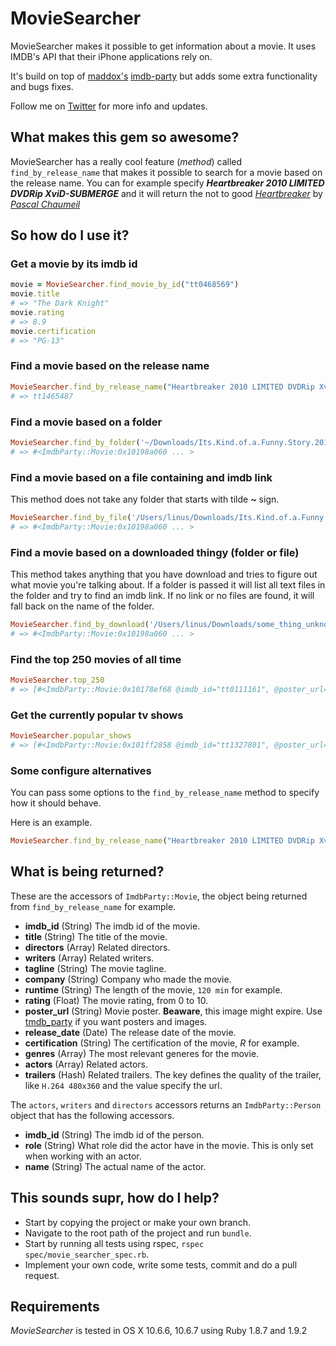 # MovieSearcher

MovieSearcher makes it possible to get information about a movie.
It uses IMDB's API that their iPhone applications rely on.

It's build on top of [maddox's](https://github.com/maddox) [imdb-party](https://github.com/maddox/imdb-party) but adds some extra functionality and bugs fixes.

Follow me on [Twitter](http://twitter.com/linusoleander) for more info and updates.

## What makes this gem so awesome?

MovieSearcher has a really cool feature (*method*) called `find_by_release_name` that makes it possible to search for a movie based on the release name.
You can for example specify ***Heartbreaker 2010 LIMITED DVDRip XviD-SUBMERGE*** and it will return the not to good [*Heartbreaker*](http://www.imdb.com/title/tt1465487/) by [*Pascal Chaumeil*](http://www.imdb.com/name/nm0154312/)

## So how do I use it?

### Get a movie by its imdb id

```` ruby
movie = MovieSearcher.find_movie_by_id("tt0468569")
movie.title 
# => "The Dark Knight"
movie.rating 
# => 8.9
movie.certification 
# => "PG-13"
````

### Find a movie based on the release name
    
```` ruby
MovieSearcher.find_by_release_name("Heartbreaker 2010 LIMITED DVDRip XviD-SUBMERGE").imdb_id 
# => tt1465487
````
  
### Find a movie based on a folder

```` ruby  
MovieSearcher.find_by_folder('~/Downloads/Its.Kind.of.a.Funny.Story.2010.DVDRip.XviD-AMIABLE')
# => #<ImdbParty::Movie:0x10198a060 ... >
````

### Find a movie based on a file containing and imdb link
  
This method does not take any folder that starts with tilde **~** sign.
  
```` ruby
MovieSearcher.find_by_file('/Users/linus/Downloads/Its.Kind.of.a.Funny.Story.2010.DVDRip.XviD-AMIABLE/its.kind.of.a.funny.story.2010.dvdrip.xvid-amiable.nfo')
# => #<ImdbParty::Movie:0x10198a060 ... >
````

### Find a movie based on a downloaded thingy (folder or file)

This method takes anything that you have download and tries to figure out what movie you're talking about.
If a folder is passed it will list all text files in the folder and try to find an imdb link.
If no link or no files are found, it will fall back on the name of the folder.

```` ruby    
MovieSearcher.find_by_download('/Users/linus/Downloads/some_thing_unknown')
# => #<ImdbParty::Movie:0x10198a060 ... >
````

### Find the top 250 movies of all time

```` ruby
MovieSearcher.top_250 
# => [#<ImdbParty::Movie:0x10178ef68 @imdb_id="tt0111161", @poster_url="http://ia.media-imdb.com/images/M/MV5BMTM2NjEyNzk2OF5BMl5BanBnXkFtZTcwNjcxNjUyMQ@@._V1_.jpg" ... >, ...]
````

### Get the currently popular tv shows

```` ruby
MovieSearcher.popular_shows 
# => [#<ImdbParty::Movie:0x101ff2858 @imdb_id="tt1327801", @poster_url="http://ia.media-imdb.com/images/M/MV5BMTYxMjYxNjQxNl5BMl5BanBnXkFtZTcwNTU5Nzk4Mw@@._V1_.jpg", @year="2009", @title="Glee">, ... ]
````

### Some configure alternatives

You can pass some options to the `find_by_release_name` method to specify how it should behave.

Here is an example.

```` ruby
MovieSearcher.find_by_release_name("Heartbreaker 2010 LIMITED DVDRip XviD-SUBMERGE")
````

## What is being returned?

These are the accessors of `ImdbParty::Movie`, the object being returned from `find_by_release_name` for example.

- **imdb_id** (String) The imdb id of the movie.
- **title** (String) The title of the movie.
- **directors** (Array) Related directors.
- **writers** (Array) Related writers.
- **tagline** (String) The movie tagline.
- **company** (String) Company who made the movie.
- **runtime** (String) The length of the movie, `120 min` for example.
- **rating** (Float) The movie rating, from 0 to 10.
- **poster_url** (String) Movie poster. **Beaware**, this image might expire. Use [tmdb_party](https://github.com/jduff/tmdb_party) if you want posters and images.
- **release_date** (Date) The release date of the movie.
- **certification** (String) The certification of the movie, *R* for example.
- **genres** (Array) The most relevant generes for the movie.
- **actors** (Array) Related actors.
- **trailers** (Hash) Related trailers. The key defines the quality of the trailer, like `H.264 480x360` and the value specify the url.

The `actors`, `writers` and `directors` accessors returns an `ImdbParty::Person` object that has the following accessors.

- **imdb_id** (String) The imdb id of the person.
- **role** (String) What role did the actor have in the movie. This is only set when working with an actor.
- **name** (String) The actual name of the actor.

## This sounds supr, how do I help?

- Start by copying the project or make your own branch.
- Navigate to the root path of the project and run `bundle`.
- Start by running all tests using rspec, `rspec spec/movie_searcher_spec.rb`.
- Implement your own code, write some tests, commit and do a pull request.

## Requirements

*MovieSearcher* is tested in OS X 10.6.6, 10.6.7 using Ruby 1.8.7 and 1.9.2